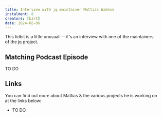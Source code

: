 ```yaml
---
title: Interview with jq maintainer Mattias Wadman
instalment: 8
creators: [bart]
date: 2024-08-06
---
```

This tidbit is a little unusual — it's an interview with one of the maintainers of the jq project.

## Matching Podcast Episode

TO DO

## Links

You can find out more about Mattias & the various projects he is working on at the links below:

- TO DO